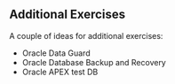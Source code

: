 ## Additional Exercises

A couple of ideas for additional exercises:

- Oracle Data Guard
- Oracle Database Backup and Recovery
- Oracle APEX test DB

<!-- Stuff between the <div class="notes"> will be rendered as pptx slide notes -->
<div class="notes">
</div>

<!-- Stuff between the <div class="no notes"> will not be rendered as pptx slide notes -->
<div class="no notes">
</div>